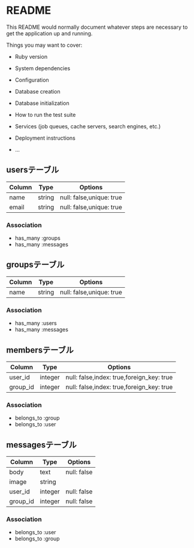 # README

This README would normally document whatever steps are necessary to get the
application up and running.

Things you may want to cover:

* Ruby version

* System dependencies

* Configuration

* Database creation

* Database initialization

* How to run the test suite

* Services (job queues, cache servers, search engines, etc.)

* Deployment instructions

* ...

## usersテーブル

|Column|Type|Options|
|------|----|-------|
|name|string|null: false,unique: true|
|email|string|null: false,unique: true|

### Association
- has_many :groups
- has_many :messages


## groupsテーブル

|Column|Type|Options|
|------|----|-------|
|name|string|null: false,unique: true|

### Association
- has_many :users
- has_many :messages


## membersテーブル

|Column|Type|Options|
|------|----|-------|
|user_id|integer|null: false,index: true,foreign_key: true|
|group_id|integer|null: false,index: true,foreign_key: true|

### Association
- belongs_to :group
- belongs_to :user


## messagesテーブル

|Column|Type|Options|
|------|----|-------|
|body|text|null: false|
|image|string||
|user_id|integer|null: false|
|group_id|integer|null: false|

### Association
- belongs_to :user
- belongs_to :group

